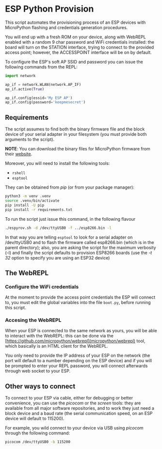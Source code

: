 # ESP Python Provision

This script automates the provisioning process of an ESP devices with MicroPython flashing and credentials generation procedures.

You will end up with a fresh ROM on your device, along with WebREPL enabled with a random 9 char password and WiFi credentials installed: the board will turn on the STATION interface, trying to connect to the provided access point; however, the ACCESSPOINT interface will be on by default.

To configure the ESP's soft AP SSID and password you can issue the following commands from the REPL:
```python
import network

ap_if = network.WLAN(network.AP_IF)
ap_if.active(True)

ap_if.config(essid='My ESP AP')
ap_if.config(password='keepmesecret')
```

## Requirements

The script assumes to find both the binary firmware file and the block device of your serial adapter in your filesystem (you must provide both arguments to the script).

**NOTE**: You can download the binary files for MicroPython firmware from their [website](https://micropython.org/download/).

Moreover, you will need to install the following tools:
- `rshell`
- `esptool`

They can be obtained from *pip* (or from your package manager):
```bash
python3 -m venv .venv
source .venv/bin/activate
pip install -U pip
pip install -r requirements.txt
```

To run the script just issue this command, in the following flavour
```bash
./espyrov.sh -d /dev/ttyUSB0 -f ../esp8266.bin -l
```
In that way you are telling `esptool` to look for a serial adapter on /dev/ttyUSB0 and to flash the firmware called esp8266.bin (which is in the parent directory); also, you are asking the script for the maximum verbosity (-l) and finally the script defaults to provision ESP8266 boards (use the *-t 32* option to specify you are using an ESP32 device)

## The WebREPL

### Configure the WiFi credentials

At the moment to provide the access point credentials the ESP will connect to, you must edit the global variables into the file `boot.py`, before running this script.

### Accesing the WebREPL

When your ESP is connected to the same network as yours, you will be able to interact with the WebREPL: this can be done via the [https://github.com/micropython/webrepl](micropython/webrepl) tool, which basically is an HTML client for the WebREPL.

You only need to provide the IP address of your ESP on the network (the port will default to a number depending on the ESP device) and if you will be prompted to enter your REPL password, you will connect afterwards through web socket to your ESP.

## Other ways to connect

To connect to your ESP via cable, either for debugging or better convenience, you can use the *picocom* or the *screen* tools: they are available from all major software repositories, and to work they just need a block device and a baud rate (the serial communication speed, on an ESP device will default to 115200).

For example, you wild connect to your device via USB using *picocom* through the following command:
```bash
picocom /dev/ttyUSB0 -b 115200
```
